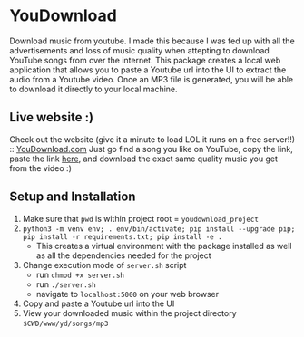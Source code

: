 # YouDownload

Download music from youtube. I made this because I was fed up with all the advertisements and loss of music quality when attepting to download YouTube songs from over the internet. This package creates a local web application that allows you to paste a Youtube url into the UI to extract the audio from a Youtube video. Once an MP3 file is generated, you will be able to download it directly to your local machine.

## Live website :)
Check out the website (give it a minute to load LOL it runs on a free server!!) :: [YouDownload.com](https://playlist-projectv0.herokuapp.com)
Just go find a song you like on YouTube, copy the link, paste the link [here](https://playlist-projectv0.herokuapp.com), and download the exact same quality music you get from the video :)

## Setup and Installation
1. Make sure that `pwd` is within project root = `youdownload_project`
2. `python3 -m venv env; . env/bin/activate; pip install --upgrade pip; pip install -r requirements.txt; pip install -e .`
	 - This creates a virtual environment with the package installed as well as all the dependencies needed for the project
3. Change execution mode of `server.sh` script
    - run `chmod +x server.sh`
    - run `./server.sh`
    - navigate to `localhost:5000` on your web browser
4. Copy and paste a Youtube url into the UI
5. View your downloaded music within the project directory `$CWD/www/yd/songs/mp3`
